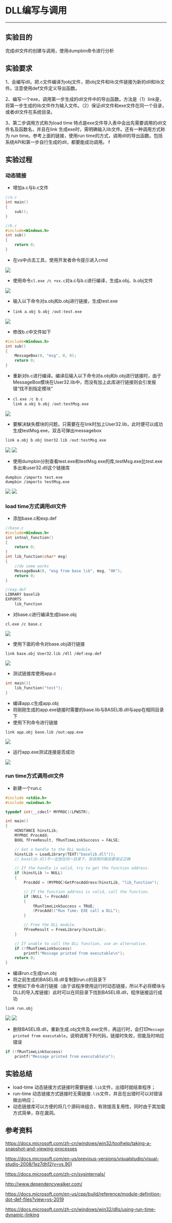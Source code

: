 # DLL编写与调用

----

## 实验目的

完成dll文件的创建与调用，使用dumpbin命令进行分析

## 实验要求

1、会编写dll。把.c文件编译为obj文件，把obj文件和lib文件链接为新的dll和lib文件。注意使用def文件定义导出函数。

2、编写一个exe，调用第一步生成的dll文件中的导出函数。方法是（1）link是，将第一步生成的lib文件作为输入文件。（2）保证dll文件和exe文件在同一个目录，或者dll文件在系统目录。

3、第二步调用方式称为load time 特点是exe文件导入表中会出先需要调用的dll文件名及函数名，并且在link 生成exe时，需明确输入lib文件。还有一种调用方式称为 run time。参考上面的链接，使用run time的方式，调用dll的导出函数。包括系统API和第一步自行生成的dll，都要能成功调用。
f
## 实验过程

### 动态链接

* 增加a.c与b.c文件

```c
//a.c
int main()
{
	sub();
}
```

```c
//b.c
#include<Windows.h>
int sub()
{
	return 0;
}
```

* 在vs中点击工具，使用开发者命令提示进入cmd

<img src="images/img1.png" />

* 使用命令`cl.exe /c +xx.c`对a.c与b.c进行编译，生成a.obj、b.obj文件

<img src="images/img2.png" />

* 输入以下命令对a.obj和b.obj进行链接，生成test.exe

* ```c++
  link a.obj b.obj /out:test.exe
  ```

<img src="images/img3.png" />

* 修改b.c中文件如下

```c
#include<Windows.h>
int sub()
{
	MessageBox(0, "msg", 0, 0);
	return 0;
}
```

* 重新对b.c进行编译。编译后输入以下命令对a.obj和b.obj进行链接时，由于MessageBox模块在User32.lib中，而没有加上此库进行链接则会引发报错“找不到指定模块”

* ```c++
  cl.exe /c b.c
  link a.obj b.obj /out:testMsg.exe
  ```

<img src="images/img4.png" />

* 要解决缺失模块的问题，只需要在在link时加上User32.lib，此时便可以成功生成testMsg.exe，双击可弹出messagebox

```c++
link a.obj b.obj User32.lib /out:testMsg.exe
```

<img src="images/img5.png" />

<img src="images/img6.png" />

* 使用dumpbin分别查看test.exe和testMsg.exe的库,testMsg.exe比test.exe多出来user32.dll这个链接库

```
dumpbin /imports test.exe
dumpbin /imports testMsg.exe
```

<img src="images/img7.png" />

<img src="images/img8.png" />

### load time方式调用dll文件

* 添加base.c和exp.def

```c
//base.c
#include<Windows.h>
int intnal_function()
{
	return 0;
}
int lib_function(char* msg)
{
	//do some works
	MessageBoxA(0, "msg from base lib", msg, "OK");
    return 0;
}
```

```c
//exp.def
LIBRARY baselib
EXPORTS
    lib_function
```

* 对base.c进行编译生成base.obj

```
cl.exe /c base.c
```

<img src="images/img9.png" />

* 使用下面的命令对base.obj进行链接

```
link base.obj User32.lib /dll /def:exp.def
```

<img src="images/img10.png" />

* 测试链接库使用app.c

```c
int main(){
    lib_function("test");
}
```

* 编译app.c生成app.obj
* 将刚刚生成的app.exe链接时需要的base.lib与BASELIB.dll与app在相同目录下
* 使用下列命令进行链接

```
link app.obj base.lib /out:app.exe
```

<img src="images/img11.png" />

* 运行app.exe测试连接是否成功

<img src="images/img12.png">

### run time方式调用dll文件

* 新建一个run.c

```c
#include <stdio.h>
#include <windows.h>

typedef int(__cdecl* MYPROC)(LPWSTR);

int main()
{
    HINSTANCE hinstLib;
    MYPROC ProcAdd;
    BOOL fFreeResult, fRunTimeLinkSuccess = FALSE;

    // Get a handle to the DLL module.
    hinstLib = LoadLibrary(TEXT("baselib.dll"));
    // baselib.dll不一定放在同一目录下，但调用的路径要保证正确

    // If the handle is valid, try to get the function address.
    if (hinstLib != NULL)
    {
        ProcAdd = (MYPROC)GetProcAddress(hinstLib, "lib_function");

        // If the function address is valid, call the function.
        if (NULL != ProcAdd)
        {
            fRunTimeLinkSuccess = TRUE;
            (ProcAdd)("Run Time: EXE call a DLL");
        }

        // Free the DLL module.
        fFreeResult = FreeLibrary(hinstLib);
    }

    // If unable to call the DLL function, use an alternative.
    if (!fRunTimeLinkSuccess)
        printf("Message printed from executable\n");
    return 0;
}
```

* 编译run.c生成run.obj
* 将之前生成的BASELIB.dll复制到run.c的目录下
* 使用如下命令进行链接（由于该程序使用运行时动态链接，所以不必将模块与DLL的导入库链接）此时可以在同目录下找到BASELIB.dll，程序链接运行成功

```
link run.obj
```

<img src="images/img13.png" />

<img src="images/img14.png" />

* 删除BASELIB.dll，重新生成.obj文件及.exe文件，再运行时，会打印`Message printed from executable`，说明调用下列代码，链接时失败，但能及时响应错误

```c
if (!fRunTimeLinkSuccess)
    printf("Message printed from executable\n");
```

## 实验总结

* load-time 动态链接方式链接时需要链接`.lib`文件，出错时就结束程序；
* run-time 动态链接方式链接时无需链接`.lib`文件，并且在出错时可以对错误做出响应；
* 动态链接库可以方便的将几个源码块组合，有效提高复用性，同时由于其加载方式简单，存在漏洞。

## 参考资料

<https://docs.microsoft.com/zh-cn/windows/win32/toolhelp/taking-a-snapshot-and-viewing-processes>

<https://docs.microsoft.com/en-us/previous-versions/visualstudio/visual-studio-2008/1ez7dh12(v=vs.90)>

<https://docs.microsoft.com/zh-cn/sysinternals/>

<http://www.dependencywalker.com/>

<https://docs.microsoft.com/en-us/cpp/build/reference/module-definition-dot-def-files?view=vs-2019>

<https://docs.microsoft.com/zh-cn/windows/win32/dlls/using-run-time-dynamic-linking>
